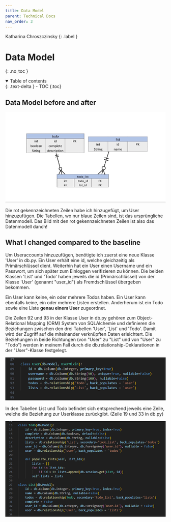 ```yaml
---
title: Data Model
parent: Technical Docs
nav_order: 3
---
```


Katharina Chroszczinsky
{: .label }

# Data Model
{: .no_toc }

<details open markdown="block">
  <summary>
    Table of contents
  </summary>
  {: .text-delta }
- TOC
{:toc}
</details>

## Data Model before and after

![ERM](<../images/ERM richtig (1).gif>)

Die rot gekennzeichneten Zeilen habe ich hinzugefügt, um User hinzuzufügen.
Die Tabellen, wo nur blaue Zeilen sind, ist das ursprüngliche Datenmodell.
Das Bild mit den rot gekennzeichneten Zeilen ist also das Datenmodell danch!

## What I changed compared to the baseline

Um Useraccounts hinzuzufügen, benötigte ich zuerst eine neue Klasse 'User' in db.py. Ein User erhält eine id, welche gleichzeitig als Primärschlüssel dient. Weiterhin hat ein User einen Username und ein Passwort, um sich später zum Einloggen verifizieren zu können. Die beiden Klassen 'List' und 'Todo' haben jeweils die id (Primärschlüssel) von der Klasse 'User' (genannt "user_id") als Fremdschlüssel übergeben bekommen.

Ein User kann keine, ein oder mehrere Todos haben. Ein User kann ebenfalls keine, ein oder mehrere Listen erstellen.
Anderherum ist ein Todo sowie eine Liste **genau einem User** zugeordnet.


Die Zeilen 92 und 93 in der Klasse User in db.py gehören zum Object-Relational Mapping (ORM) System von SQLAlchemie und definieren die Beziehungen zwischen den drei Tabellen 'User', 'List' und 'Todo'. 
Damit wird der Zugriff auf die miteinander verknüpften Daten erleichtert. 
Die Beziehungen in beide Richtungen (von "User" zu "List" und von "User" zu "Todo") werden in meinem Fall durch die db.relationship-Deklarationen in der "User"-Klasse festgelegt. 

![Code db.py](<../images/Screenshot 2023-10-26 131626.png>)

In den Tabellen List und Todo befindet sich entsprechend jeweils eine Zeile, welche die Beziehung zur Userklasse zurückgibt. (Zeile 19 und 33 in db.py)

![db.py List und Todo](<../images/Screenshot 2023-10-26 133744.png>)